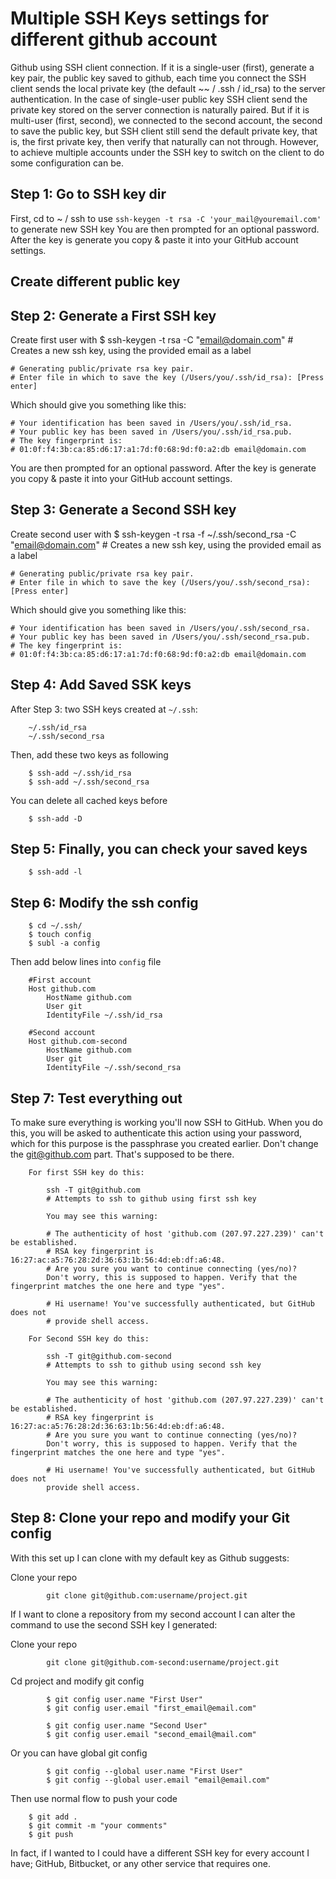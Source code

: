 Multiple SSH Keys settings for different github account
=================================================================

Github using SSH client connection. If it is a single-user (first), generate a key pair, the public key saved to github, each time you connect the SSH client sends the local private key (the default ~~ / .ssh / id_rsa) to the server authentication. In the case of single-user public key SSH client send the private key stored on the server connection is naturally paired. But if it is multi-user (first, second), we connected to the second account, the second to save the public key, but SSH client still send the default private key, that is, the first private key, then verify that naturally can not through. However, to achieve multiple accounts under the SSH key to switch on the client to do some configuration can be.

Step 1: Go to SSH key dir
---------------------------------
First, cd to ~ / ssh to use `ssh-keygen -t rsa -C 'your_mail@youremail.com'` to generate new SSH key
You are then prompted for an optional password. After the key is generate you copy & paste it into your GitHub account settings.

Create different public key
---------------------------------

Step 2: Generate a First SSH key
---------------------------------
Create first user with
	$ ssh-keygen -t rsa -C "email@domain.com"
	# Creates a new ssh key, using the provided email as a label

	# Generating public/private rsa key pair.
	# Enter file in which to save the key (/Users/you/.ssh/id_rsa): [Press enter]

Which should give you something like this:

	# Your identification has been saved in /Users/you/.ssh/id_rsa.
	# Your public key has been saved in /Users/you/.ssh/id_rsa.pub.
	# The key fingerprint is:
	# 01:0f:f4:3b:ca:85:d6:17:a1:7d:f0:68:9d:f0:a2:db email@domain.com

You are then prompted for an optional password. After the key is generate you copy & paste it into your GitHub account settings.

Step 3: Generate a Second SSH key
---------------------------------
Create second user with
	$ ssh-keygen -t rsa -f ~/.ssh/second_rsa -C "email@domain.com"
	# Creates a new ssh key, using the provided email as a label

	# Generating public/private rsa key pair.
	# Enter file in which to save the key (/Users/you/.ssh/second_rsa): [Press enter]

Which should give you something like this:

	# Your identification has been saved in /Users/you/.ssh/second_rsa.
	# Your public key has been saved in /Users/you/.ssh/second_rsa.pub.
	# The key fingerprint is:
	# 01:0f:f4:3b:ca:85:d6:17:a1:7d:f0:68:9d:f0:a2:db email@domain.com

Step 4: Add Saved SSK keys
---------------------------------
After Step 3: two SSH keys created at `~/.ssh`:
```    
	~/.ssh/id_rsa
	~/.ssh/second_rsa
```
Then, add these two keys as following
```
	$ ssh-add ~/.ssh/id_rsa
	$ ssh-add ~/.ssh/second_rsa
```
You can delete all cached keys before
```
	$ ssh-add -D
```	
Step 5: Finally, you can check your saved keys
---------------------------------
```
	$ ssh-add -l
```

Step 6: Modify the ssh config
---------------------------------
```
	$ cd ~/.ssh/
	$ touch config
	$ subl -a config
```
Then add below lines into `config` file
```
	#First account
	Host github.com
		HostName github.com
		User git
		IdentityFile ~/.ssh/id_rsa

	#Second account
	Host github.com-second
		HostName github.com
		User git
		IdentityFile ~/.ssh/second_rsa
```		
Step 7: Test everything out
---------------------------------
To make sure everything is working you'll now SSH to GitHub. When you do this, you will be asked to authenticate this action using your password, which for this purpose is the passphrase you created earlier. Don't change the git@github.com part. That's supposed to be there.
```	
	For first SSH key do this:

		ssh -T git@github.com
		# Attempts to ssh to github using first ssh key
 
		You may see this warning:

		# The authenticity of host 'github.com (207.97.227.239)' can't be established.
		# RSA key fingerprint is 16:27:ac:a5:76:28:2d:36:63:1b:56:4d:eb:df:a6:48.
		# Are you sure you want to continue connecting (yes/no)?
		Don't worry, this is supposed to happen. Verify that the fingerprint matches the one here and type "yes".

		# Hi username! You've successfully authenticated, but GitHub does not
		# provide shell access.
		
	For Second SSH key do this:

		ssh -T git@github.com-second
		# Attempts to ssh to github using second ssh key

		You may see this warning:

		# The authenticity of host 'github.com (207.97.227.239)' can't be established.
		# RSA key fingerprint is 16:27:ac:a5:76:28:2d:36:63:1b:56:4d:eb:df:a6:48.
		# Are you sure you want to continue connecting (yes/no)?
		Don't worry, this is supposed to happen. Verify that the fingerprint matches the one here and type "yes".

		# Hi username! You've successfully authenticated, but GitHub does not
		provide shell access.
```	


Step 8: Clone your repo and modify your Git config
---------------------------------------------
With this set up I can clone with my default key as Github suggests:

Clone your repo
```	
		git clone git@github.com:username/project.git
```
If I want to clone a repository from my second account I can alter the command to use the second SSH key I generated:
	
Clone your repo
```	
		git clone git@github.com-second:username/project.git
```
Cd project and modify git config
```
		$ git config user.name "First User"
		$ git config user.email "first_email@email.com" 
 
		$ git config user.name "Second User"
		$ git config user.email "second_email@mail.com" 
```

Or you can have global git config
```
		$ git config --global user.name "First User"
		$ git config --global user.email "email@email.com"
```

Then use normal flow to push your code
```	
	$ git add .
	$ git commit -m "your comments"
	$ git push
```

In fact, if I wanted to I could have a different SSH key for every account I have; GitHub, Bitbucket, or any other service that requires one.